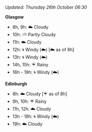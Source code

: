 *Updated: Thursday 26th October 06:30*

**Glasgow**

* 8h, 9h: :cloud: Cloudy
* 10h: :partly_sunny: Partly Cloudy
* 11h: :cloud: Cloudy
* 12h: :cyclone: Windy (:cloud:) [:cloud: as of 8h]
* 13h: :cyclone: Windy (:cloud:)
* 14h, 15h: :umbrella: Rainy
* 16h - 19h: :cyclone: Windy (:cloud:)

**Edinburgh**

* 8h: :cloud: Cloudy [:umbrella: as of 8h]
* 9h, 10h: :umbrella: Rainy
* 11h, 12h: :cloud: Cloudy
* 13h - 18h: :cyclone: Windy (:cloud:)
* 19h: :cloud: Cloudy

